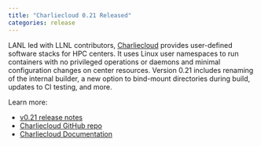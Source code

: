 ```yaml
---
title: "Charliecloud 0.21 Released"
categories: release
---
```


LANL led with LLNL contributors, [Charliecloud](https://github.com/hpc/charliecloud) provides user-defined software stacks for HPC centers. It uses Linux user namespaces to run containers with no privileged operations or daemons and minimal configuration changes on center resources. Version 0.21 includes renaming of the internal builder, a new option to bind-mount directories during build, updates to CI testing, and more.

Learn more:
- [v0.21 release notes](https://github.com/hpc/charliecloud/releases/tag/v0.21)
- [Charliecloud GitHub repo](https://github.com/hpc/charliecloud)
- [Charliecloud Documentation](https://hpc.github.io/charliecloud)
